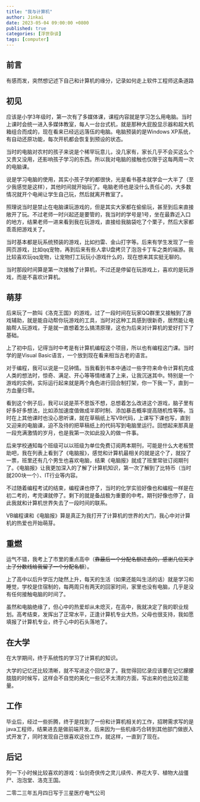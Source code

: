 ```yaml
---
title: "我与计算机"
author: Jinkai
date: 2023-05-04 09:00:00 +0800
published: true
categories: [浮世杂谈]
tags: [computer]
---
```


## 前言

有感而发，突然想记述下自己和计算机的缘分，记录如何走上软件工程师这条道路

## 初见

应该是小学3年级时，第一次有了多媒体课，课程内容就是学习怎么用电脑。当时上课时会统一进入多媒体教室，每人一台台式机，就是那种大屁股显示器和超大机箱组合而成的，现在看来已经远远落伍的电脑。电脑预装的是Windows XP系统，有自动还原功能，每次开机都会恢复到预设的状态。

当时的电脑对农村的孩子来说是个稀罕玩意儿，没几家有，家长几乎不会买这么个又贵又没用，还影响孩子学习的东西。所以我对电脑的接触也仅限于这每两周一次的电脑课。

说是学习电脑的使用，其实小孩子学的都很快，光是看书基本就学会一大半了（至少我感觉是这样），其他时间就开始玩了。电脑老师也是没什么责任心的，大多数情况就开个电闸让学生自己玩，然后就离开教室了。

照理说当时是禁止在电脑课玩游戏的，但是其实大家都在偷偷玩，甚至到后来直接敞开了玩。不过老师一时兴起还是要管的，我当时的学号是1号，坐在最靠近入口的地方，结果老师一进来看到我在玩游戏，直接给我脑袋吃了个栗子，然后大家都乖乖把游戏关了。

当时基本都是玩系统预装的游戏，比如扫雷、金山打字等。后来有学生发现了一些网页游戏，比如qq宠物，再到后来有些人拿U盘拷贝了泡泡卡丁车之类的端游。我比较喜欢玩qq宠物，让宠物打工玩玩小游戏什么的，现在想来其实挺无聊的。

当时那段时间算是第一次接触了计算机，不过还是停留在玩游戏上，喜欢的是玩游戏，而是不喜欢计算机。

## 萌芽

后来玩了一款叫《洛克王国》的游戏，过了一段时间在玩家QQ群里又接触到了游戏辅助，就是能自动帮你玩游戏的工具，当时对这种工具感到很新奇，居然能让电脑帮人玩游戏，于是就一直想着怎么搞清原理，这也为后来对计算机的爱好打下了基础。

上了初中后，记得当时中考是有计算机编程这个项目，所以也有编程这门课。当时学的是Visual Basic语言，一个放到现在看来相当古老的语言。

对于编程，我可以说是一见钟情。当我看到书本中通过一些字符来命令计算机完成人类的想法时，惊奇、满足、开心等等情绪涌了上来，让我沉迷其中。特别是一个游戏的实例，实际运行起来就是两个角色进行回合制打架，你一下我一下，直到一方血量归零。

看到这个例子后，我可以说是茶不思饭不想，总想着怎么改进这个游戏，脑子里有好多好多想法，比如添加速度值做成半即时制、添加暴击概率提高随机性等等。当时在上其他课时也没心思听课，就在草稿纸上写VB代码，上课写下课也写，直到又迎来的电脑课，迫不及待的把草稿纸上的代码写到电脑里运行。回想起来那真是一段充满激情的岁月，也是我第一次如此投入的做一件事。

后来学校通知每个班级可以以班级为单位免费订阅两本期刊，可能是什么大老板赞助吧，我在列表上看到了《电脑报》，感觉和计算机最相关的就是这个了，就投了一票，班里还有几个男生也喜欢电脑，结果《电脑报》就成了班里常驻订阅期刊了。《电脑报》让我更加深入的了解了计算机知识，第一次了解到了比特币（当时就200块一个）、IT行业等内容。

不过随着编程考试的结束，编程课也停了，当时的化学实验好像也和编程一样是在初二考的，考完课就停了。剩下的就是备战极为重要的中考。期刊好像也停了，自此我就和计算机世界失去了一段时间的联系。

VB编程课和《电脑报》算是真正为我打开了计算机的世界的大门，我心中对计算机的热爱也开始萌芽。

## 重燃

运气不错，我考上了市里的重点高中（~~靠最后一个分配名额进去的，感谢几位天才上了分数线给我留了一个分配名额~~）。

上了高中以后升学压力陡然上升，每天的生活（如果还能叫生活的话）就是学习和睡觉，学校是住宿制的，每两周只有两天的回家时间，家里也没有电脑，几乎是没有任何接触电脑的时间了。

虽然和电脑绝缘了，但心中的热爱却从未熄灭，在高中，我就决定了我的职业规划。高考结束，发挥出了正常水平，正逢计算机专业大热，父母也很支持，我如愿填报了计算机专业，终于心中的石头落地了。

## 在大学

在大学期间，终于系统性的学习了计算机的知识。

大学的记忆还比较清晰，就不写进这个回忆录了。我觉得回忆录应该要在记忆朦朦胧胧的时候写，这样会不自觉的美化一些记不太清的方面，写出来的也比较正能量。

## 工作

毕业后，经过一些折腾，终于是找到了一份和计算机相关的工作，招聘需求写的是java工程师，结果进去是做前端开发。后来因为一些机缘巧合转到其他部门做嵌入式开发了，同时发现自己很喜欢这份工作，就这样，一直到了现在。

## 后记

列一下小时候比较喜欢的游戏：仙剑奇侠传之灵儿续传、养花大亨、植物大战僵尸、泡泡堂、洛克王国。

二零二三年五月四日写于三星医疗电气公司

